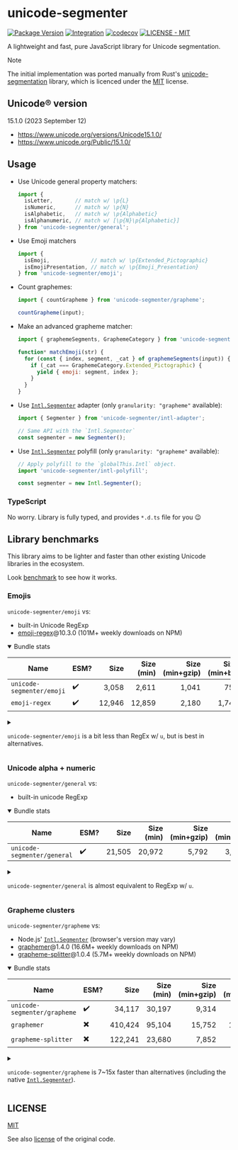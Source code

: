 # unicode-segmenter
[![Package Version](https://img.shields.io/npm/v/unicode-segmenter)](https://npm.im/unicode-segmenter)
[![Integration](https://github.com/cometkim/unicode-segmenter/actions/workflows/ci.yml/badge.svg)](https://github.com/cometkim/unicode-segmenter/actions/workflows/ci.yml)
[![codecov](https://codecov.io/gh/cometkim/unicode-segmenter/graph/badge.svg?token=3rA29JEH4J)](https://codecov.io/gh/cometkim/unicode-segmenter)
[![LICENSE - MIT](https://img.shields.io/github/license/cometkim/unicode-segmenter)](#license)

A lightweight and fast, pure JavaScript library for Unicode segmentation.

> [!NOTE]
> The initial implementation was ported manually from Rust's [unicode-segmentation] library, which is licenced under the [MIT](licenses/unicode-segmentation_MIT.txt) license.

## Unicode® version

15.1.0 (2023 September 12)

- https://www.unicode.org/versions/Unicode15.1.0/
- https://www.unicode.org/Public/15.1.0/

## Usage

- Use Unicode general property matchers:
  ```js
  import {
    isLetter,       // match w/ \p{L}
    isNumeric,      // match w/ \p{N}
    isAlphabetic,   // match w/ \p{Alphabetic}
    isAlphanumeric, // match w/ [\p{N}\p{Alphabetic}]
  } from 'unicode-segmenter/general';
  ```

- Use Emoji matchers
  ```js
  import {
    isEmoji,             // match w/ \p{Extended_Pictographic}
    isEmojiPresentation, // match w/ \p{Emoji_Presentation}
  } from 'unicode-segmenter/emoji';
  ```

- Count graphemes:
  ```js
  import { countGrapheme } from 'unicode-segmenter/grapheme';

  countGrapheme(input);
  ```

- Make an advanced grapheme matcher:
  ```js
  import { graphemeSegments, GraphemeCategory } from 'unicode-segmenter/grapheme';

  function* matchEmoji(str) {
    for (const { index, segment, _cat } of graphemeSegments(input)) {
      if (_cat === GraphemeCategory.Extended_Pictographic) {
        yield { emoji: segment, index };
      }
    }
  }
  ```

- Use [`Intl.Segmenter`] adapter (only `granularity: "grapheme"` available):
  ```js
  import { Segmenter } from 'unicode-segmenter/intl-adapter';

  // Same API with the `Intl.Segmenter`
  const segmenter = new Segmenter();
  ```

- Use [`Intl.Segmenter`] polyfill (only `granularity: "grapheme"` available):
  ```js
  // Apply polyfill to the `globalThis.Intl` object.
  import 'unicode-segmenter/intl-polyfill';

  const segmenter = new Intl.Segmenter();
  ```

### TypeScript

No worry. Library is fully typed, and provides `*.d.ts` file for you 😉

## Library benchmarks

This library aims to be lighter and faster than other existing Unicode libraries in the ecosystem.

Look [benchmark](benchmark) to see how it works.

### Emojis

`unicode-segmenter/emoji` vs:

- built-in Unicode RegExp
- [emoji-regex]@10.3.0 (101M+ weekly downloads on NPM)

<details open>
  <summary>Bundle stats</summary>

  | Name                        | ESM? | Size    | Size (min)       | Size (min+gzip)  | Size (min+br)    |
  |-----------------------------|------|--------:|-----------------:|-----------------:|-----------------:|
  | `unicode-segmenter/emoji`   |    ✔️ |   3,058 |            2,611 |            1,041 |              751 |
  | `emoji-regex`               |    ✔️ |  12,946 |           12,859 |            2,180 |            1,746 |

</details>

<details>
  <summary>

  `unicode-segmenter/emoji` is a bit less than RegEx w/ `u`, but is best in alternatives.

  </summary>

  ```
  cpu: Apple M1 Pro
  runtime: node v21.7.1 (arm64-darwin)
  
  benchmark                    time (avg)             (min … max)       p75       p99      p999
  --------------------------------------------------------------- -----------------------------
  • checking if any emoji
  --------------------------------------------------------------- -----------------------------
  unicode-segmenter/emoji   98.11 ns/iter     (94.54 ns … 454 ns)  99.81 ns    120 ns    203 ns
  RegExp w/ unicode         34.42 ns/iter        (32 ns … 176 ns)  34.12 ns   59.9 ns   83.6 ns
  emoji-regex              error: not match
  
  summary for checking if any emoji
    RegExp w/ unicode
     2.85x faster than unicode-segmenter/emoji
  
  • match all emoji
  --------------------------------------------------------------- -----------------------------
  unicode-segmenter/emoji   2'197 ns/iter   (2'171 ns … 2'401 ns)  2'198 ns  2'295 ns  2'401 ns
  RegExp w/ unicode         1'805 ns/iter   (1'784 ns … 2'051 ns)  1'806 ns  1'984 ns  2'051 ns
  emoji-regex              11'824 ns/iter    (11'458 ns … 116 µs) 11'916 ns 12'833 ns 41'875 ns
  
  summary for match all emoji
    RegExp w/ unicode
     1.22x faster than unicode-segmenter/emoji
     6.55x faster than emoji-regex
  ```

</details>

### Unicode alpha + numeric

`unicode-segmenter/general` vs:

- built-in unicode RegExp

<details open>
  <summary>Bundle stats</summary>

  | Name                        | ESM? | Size    | Size (min)       | Size (min+gzip)  | Size (min+br)    |
  |-----------------------------|------|--------:|-----------------:|-----------------:|-----------------:|
  | `unicode-segmenter/general` |    ✔️ |  21,505 |           20,972 |            5,792 |            3,564 |

</details>


<details>
  <summary>

  `unicode-segmenter/general` is almost equivalent to RegExp w/ `u`.

  </summary>

  ```
  cpu: Apple M1 Pro
  runtime: node v21.7.1 (arm64-darwin)
  
  benchmark                      time (avg)             (min … max)       p75       p99      p999
  ----------------------------------------------------------------- -----------------------------
  • checking any alphanumeric
  ----------------------------------------------------------------- -----------------------------
  unicode-segmenter/general     229 ns/iter       (222 ns … 529 ns)    232 ns    289 ns    485 ns
  RegExp w/ unicode             238 ns/iter       (233 ns … 314 ns)    240 ns    267 ns    301 ns
  
  summary for checking any alphanumeric
    unicode-segmenter/general
     1.04x faster than RegExp w/ unicode
  
  • match all alphanumeric
  ----------------------------------------------------------------- -----------------------------
  unicode-segmenter/general   2'649 ns/iter   (2'490 ns … 4'802 ns)  2'654 ns  4'419 ns  4'802 ns
  RegExp w/ unicode           2'032 ns/iter   (2'017 ns … 2'168 ns)  2'041 ns  2'097 ns  2'168 ns
  
  summary for match all alphanumeric
    RegExp w/ unicode
     1.3x faster than unicode-segmenter/general
  ```

</details>

### Grapheme clusters

`unicode-segmenter/grapheme` vs:

- Node.js' [`Intl.Segmenter`] (browser's version may vary)
- [graphemer]@1.4.0 (16.6M+ weekly downloads on NPM)
- [grapheme-splitter]@1.0.4 (5.7M+ weekly downloads on NPM)

<details open>
  <summary>Bundle stats</summary>

  | Name                         | ESM? | Size    | Size (min)       | Size (min+gzip)  | Size (min+br)    |
  |------------------------------|------|--------:|-----------------:|-----------------:|-----------------:|
  | `unicode-segmenter/grapheme` |    ✔️ |  34,117 |           30,197 |            9,314 |            5,645 |
  | `graphemer`                  |    ✖️ ️| 410,424 |           95,104 |           15,752 |           10,660 |
  | `grapheme-splitter`          |    ✖️ | 122,241 |           23,680 |            7,852 |            4,841 |

</details>


<details>
  <summary>

  `unicode-segmenter/grapheme` is 7~15x faster than alternatives (including the native [`Intl.Segmenter`]).

  </summary>

  ```
  cpu: Apple M1 Pro
  runtime: node v21.7.1 (arm64-darwin)
  
  benchmark              time (avg)             (min … max)       p75       p99      p999
  --------------------------------------------------------- -----------------------------
  • Lorem ipsum (ascii)
  --------------------------------------------------------- -----------------------------
  unicode-segmenter   5'040 ns/iter     (4'583 ns … 243 µs)  4'875 ns  6'083 ns 53'167 ns
  Intl.Segmenter     45'382 ns/iter    (43'125 ns … 498 µs) 44'291 ns 51'541 ns    306 µs
  graphemer          46'386 ns/iter    (45'000 ns … 203 µs) 45'667 ns 82'958 ns    131 µs
  grapheme-splitter  74'067 ns/iter    (72'583 ns … 301 µs) 73'167 ns 86'875 ns    215 µs
  
  summary for Lorem ipsum (ascii)
    unicode-segmenter
     9x faster than Intl.Segmenter
     9.2x faster than graphemer
     14.7x faster than grapheme-splitter
  
  • Emojis
  --------------------------------------------------------- -----------------------------
  unicode-segmenter   1'748 ns/iter     (1'542 ns … 224 µs)  1'708 ns  2'167 ns  7'500 ns
  Intl.Segmenter     13'780 ns/iter  (11'166 ns … 3'558 µs) 12'667 ns 17'000 ns 65'041 ns
  graphemer          12'974 ns/iter    (12'209 ns … 358 µs) 12'875 ns 14'625 ns    120 µs
  grapheme-splitter  27'124 ns/iter    (26'458 ns … 314 µs) 27'375 ns 29'458 ns 46'416 ns
  
  summary for Emojis
    unicode-segmenter
     7.42x faster than graphemer
     7.88x faster than Intl.Segmenter
     15.52x faster than grapheme-splitter
  
  • Demonic characters
  --------------------------------------------------------- -----------------------------
  unicode-segmenter   1'684 ns/iter   (1'602 ns … 1'832 ns)  1'719 ns  1'831 ns  1'832 ns
  Intl.Segmenter      4'850 ns/iter   (3'253 ns … 8'999 ns)  7'691 ns  8'766 ns  8'999 ns
  graphemer          25'454 ns/iter    (24'416 ns … 643 µs) 24'917 ns 28'833 ns    187 µs
  grapheme-splitter  18'473 ns/iter    (17'833 ns … 257 µs) 18'250 ns 19'875 ns    134 µs
  
  summary for Demonic characters
    unicode-segmenter
     2.88x faster than Intl.Segmenter
     10.97x faster than grapheme-splitter
     15.12x faster than graphemer
  
  • Tweet text (combined)
  --------------------------------------------------------- -----------------------------
  unicode-segmenter   7'850 ns/iter   (7'753 ns … 8'122 ns)  7'877 ns  8'079 ns  8'122 ns
  Intl.Segmenter     60'581 ns/iter    (57'916 ns … 405 µs) 59'167 ns 66'458 ns    358 µs
  graphemer          66'303 ns/iter    (64'708 ns … 287 µs) 65'500 ns 73'459 ns    206 µs
  grapheme-splitter     146 µs/iter       (143 µs … 466 µs)    145 µs    157 µs    397 µs
  
  summary for Tweet text (combined)
    unicode-segmenter
     7.72x faster than Intl.Segmenter
     8.45x faster than graphemer
     18.6x faster than grapheme-splitter
  
  • Code snippet (combined)
  --------------------------------------------------------- -----------------------------
  unicode-segmenter  18'738 ns/iter    (18'000 ns … 239 µs) 18'375 ns 21'750 ns    124 µs
  Intl.Segmenter        140 µs/iter       (134 µs … 368 µs)    137 µs    264 µs    300 µs
  graphemer             161 µs/iter       (154 µs … 436 µs)    162 µs    260 µs    362 µs
  grapheme-splitter     343 µs/iter       (337 µs … 622 µs)    341 µs    420 µs    622 µs
  
  summary for Code snippet (combined)
    unicode-segmenter
     7.45x faster than Intl.Segmenter
     8.59x faster than graphemer
     18.28x faster than grapheme-splitter
  ```

</details>

## LICENSE

[MIT](LICENSE)

See also [license](licenses/unicode-segmentation_MIT.txt) of the original code.

[unicode-segmentation]: https://github.com/unicode-rs/unicode-segmentation
[`Intl.Segmenter`]: https://developer.mozilla.org/en-US/docs/Web/JavaScript/Reference/Global_Objects/Intl/Segmenter
[graphemer]: https://github.com/flmnt/graphemer
[grapheme-splitter]: https://github.com/orling/grapheme-splitter
[emoji-regex]: https://github.com/mathiasbynens/emoji-regex
